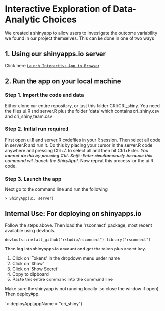 # Interactive Exploration of Data-Analytic Choices

We created a shinyapp to allow users to investigate the outcome variability we found in our project themselves. This can be done in one of two ways

## 1. Using our shinyapps.io server

Click here [`Launch Interactive App in Browser`](https://nate-breznau.shinyapps.io/shiny/) 

## 2. Run the app on your local machine

### Step 1. Import the code and data

Either clone our entire repository, or just this folder CRI/CRI_shiny. You need the files ui.R and server.R plus the folder 'data' which contains cri_shiny.csv and cri_shiny_team.csv

### Step 2. Initial run required

First open ui.R and server.R codefiles in your R session. Then select all code in server.R and run it. Do this by placing your cursor in the server.R code anywhere and pressing Ctrl+A to select all and then hit Ctrl+Enter. *You cannot do this by pressing Ctrl+Shift+Enter simultaneously because this command will launch the ShinyApp!*. Now repeat this process for the ui.R code.

### Step 3. Launch the app

Next go to the command line and run the following

`> ShinyApp(ui, server)`

## Internal Use: For deploying on shinyapps.io

Follow the steps above. Then load the 'rsconnect' package, most recent available using devtools.

`devtools::install_github("rstudio/rsconnect")
library("rsconnect")`

Then log into shinyapps.io account and get the token plus secret key.
1. Click on 'Tokens' in the dropdown menu under name
2. Click on 'Show'
3. Click on 'Show Secret'
4. Copy to clipboard
5. Paste this entire command into the command line

Make sure the shinyapp is not running locally (so close the window if open). Then deployApp.

`> deployApp(appName = "cri_shiny")


